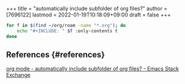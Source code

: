 +++
title = "automatically include subfolder of org files?"
author = [7696122]
lastmod = 2022-01-19T10:18:09+09:00
draft = false
+++

```sh
for f in $(find ~/org/roam -name "*.org"); do
    echo "#+INCLUDE: " $f :only-contents t
done
```


## References {#references}

[org mode - automatically include subfolder of org files? - Emacs Stack Exchange](https://emacs.stackexchange.com/questions/32243/automatically-include-subfolder-of-org-files)
